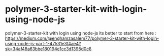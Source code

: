 # polymer-3-starter-kit-with-login-using-node-js
polymer-3-starter-kit with login using node-js 
its better to start from here :
https://medium.com/@enghamzasalem77/polymer-3-starter-kit-with-login-using-node-js-part-1-47531e3f4ae4?sk=34af48a63bbe180194e1cc3d1395d0c8

